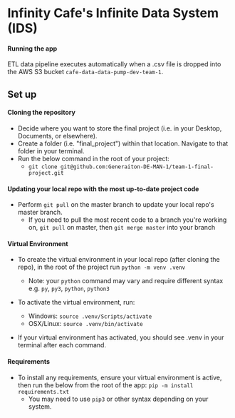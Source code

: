 
#  Infinity Cafe's Infinite Data System (IDS)

#### Running the app

ETL data pipeline executes automatically when a .csv file is dropped into the AWS S3 bucket `cafe-data-data-pump-dev-team-1`. 

## Set up

#### Cloning the repository

-   Decide where you want to store the final project (i.e. in your Desktop, Documents, or elsewhere). 
-   Create a folder (i.e. "final_project") within that location. Navigate to that folder in your terminal.
-   Run the below command in the root of your project:
    -   `git clone git@github.com:Generaiton-DE-MAN-1/team-1-final-project.git` 

#### Updating your local repo with the most up-to-date project code

-   Perform `git pull` on the master branch to update your local repo's master branch.
    -   If you need to pull the most recent code to a branch you're working on, `git pull` on master, then `git merge master` into your branch

#### Virtual Environment

- To create the virtual environment in your local repo (after cloning the repo), in the root of the project run `python -m venv .venv`
    - Note: your `python` command may vary and require different syntax e.g. `py`, `py3`, `python`, `python3`

- To activate the virtual environment, run:
    -   Windows: `source .venv/Scripts/activate`
    -   OSX/Linux: `source .venv/bin/activate`

- If your virtual environment has activated, you should see .venv in your terminal after each command.

#### Requirements

- To install any requirements, ensure your virtual environment is active, then run the below from the root of the app:
    `pip -m install requirements.txt`
    -   You may need to use `pip3` or other syntax depending on your system.
